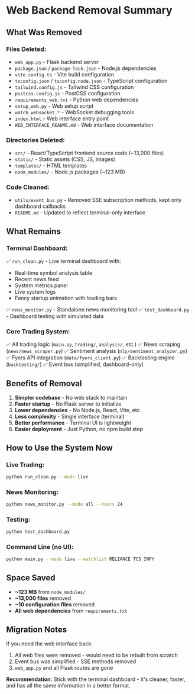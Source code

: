 # Web Backend Removal Summary

## What Was Removed

### Files Deleted:
- `web_app.py` - Flask backend server
- `package.json` / `package-lock.json` - Node.js dependencies
- `vite.config.ts` - Vite build configuration
- `tsconfig.json` / `tsconfig.node.json` - TypeScript configuration
- `tailwind.config.js` - Tailwind CSS configuration
- `postcss.config.js` - PostCSS configuration
- `requirements_web.txt` - Python web dependencies
- `setup_web.py` - Web setup script
- `watch_websocket.*` - WebSocket debugging tools
- `index.html` - Web interface entry point
- `WEB_INTERFACE_README.md` - Web interface documentation

### Directories Deleted:
- `src/` - React/TypeScript frontend source code (~13,000 files)
- `static/` - Static assets (CSS, JS, images)
- `templates/` - HTML templates
- `node_modules/` - Node.js packages (~123 MB)

### Code Cleaned:
- `utils/event_bus.py` - Removed SSE subscription methods, kept only dashboard callbacks
- `README.md` - Updated to reflect terminal-only interface

## What Remains

### Terminal Dashboard:
✅ `run_clean.py` - Live terminal dashboard with:
- Real-time symbol analysis table
- Recent news feed
- System metrics panel
- Live system logs
- Fancy startup animation with loading bars

✅ `news_monitor.py` - Standalone news monitoring tool
✅ `test_dashboard.py` - Dashboard testing with simulated data

### Core Trading System:
✅ All trading logic (`main.py`, `trading/`, `analysis/`, etc.)
✅ News scraping (`news/news_scraper.py`)
✅ Sentiment analysis (`nlp/sentiment_analyzer.py`)
✅ Fyers API integration (`data/fyers_client.py`)
✅ Backtesting engine (`backtesting/`)
✅ Event bus (simplified, dashboard-only)

## Benefits of Removal

1. **Simpler codebase** - No web stack to maintain
2. **Faster startup** - No Flask server to initialize
3. **Lower dependencies** - No Node.js, React, Vite, etc.
4. **Less complexity** - Single interface (terminal)
5. **Better performance** - Terminal UI is lightweight
6. **Easier deployment** - Just Python, no npm build step

## How to Use the System Now

### Live Trading:
```bash
python run_clean.py --mode live
```

### News Monitoring:
```bash
python news_monitor.py --mode all --hours 24
```

### Testing:
```bash
python test_dashboard.py
```

### Command Line (no UI):
```bash
python main.py --mode live --watchlist RELIANCE TCS INFY
```

## Space Saved

- **~123 MB** from `node_modules/`
- **~13,000 files** removed
- **~10 configuration files** removed
- **All web dependencies** from `requirements.txt`

## Migration Notes

If you need the web interface back:
1. All web files were removed - would need to be rebuilt from scratch
2. Event bus was simplified - SSE methods removed
3. `web_app.py` and all Flask routes are gone

**Recommendation:** Stick with the terminal dashboard - it's cleaner, faster, and has all the same information in a better format.
